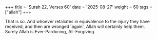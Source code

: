+++
title = 'Surah 22, Verses 60'
date = '2025-08-27'
weight = 60
tags = ["allah"]
+++

That is so. And whoever retaliates in equivalence to the injury they have received, and then are wronged ˹again˺, Allah will certainly help them. Surely Allah is Ever-Pardoning, All-Forgiving.